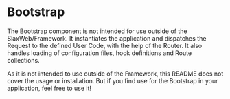 # Bootstrap

The Bootstrap component is not intended for use outside of the
SlaxWeb/Framework. It instantiates the application and dispatches the Request
to the defined User Code, with the help of the Router. It also handles loading
of configuration files, hook definitions and Route collections.

As it is not intended to use outside of the Framework, this README does not
cover the usage or installation. But if you find use for the Bootstrap in your
application, feel free to use it!
